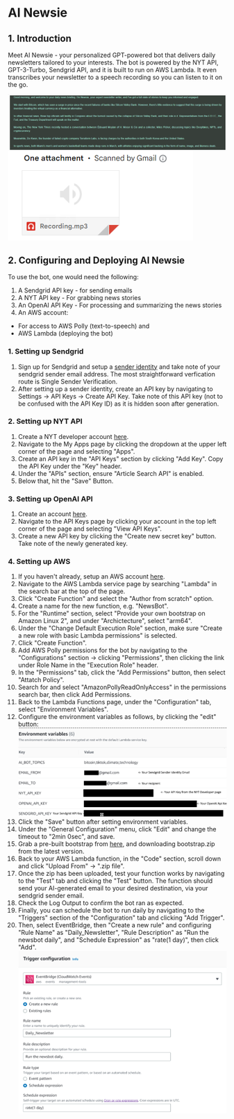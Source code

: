 # AI Newsie

## 1. Introduction
Meet AI Newsie - your personalized GPT-powered bot that delivers daily newsletters tailored to your interests.
The bot is powered by the NYT API, GPT-3-Turbo, Sendgrid API, and it is built to run on AWS Lambda. It even transcribes your newsletter to a speech recording so you can listen to it on the go.

![Newsletter Part Screenshot](/img/newsletter_body_snip.png)
![Recording Screenshot](/img/recording_snip.png)

## 2. Configuring and Deploying AI Newsie
To use the bot, one would need the following:

1. A Sendgrid API key - for sending emails
2. A NYT API key - For grabbing news stories
3. An OpenAI API Key - For processing and summarizing the news stories
4. An AWS account: 
- For access to AWS Polly (text-to-speech) and 
- AWS Lambda (deploying the bot)

### 1. Setting up Sendgrid
1. Sign up for Sendgrid and setup a [sender identity](https://docs.sendgrid.com/ui/sending-email/sender-verification) and take note of your sendgrid sender email address. The most straightforward verfication route is Single Sender Verification.
2. After setting up a sender identity, create an API key by navigating to Settings -> API Keys -> Create API Key. Take note of this API key (not to be confused with the API Key ID) as it is hidden soon after generation.

### 2. Setting up NYT API
1. Create a NYT developer account [here](https://developer.nytimes.com/).
2. Navigate to the My Apps page by clicking the dropdown at the upper left corner of the page and selecting "Apps".
3. Create an API key in the "API Keys" section by clicking "Add Key". Copy the API Key under the "Key" header.
4. Under the "APIs" section, ensure "Article Search API" is enabled.
5. Below that, hit the "Save" Button.

### 3. Setting up OpenAI API
1. Create an account [here](https://platform.openai.com/).
2. Navigate to the API Keys page by clicking your account in the top left corner of the page and selecting "View API Keys".
3. Create a new API key by clicking the "Create new secret key" button. Take note of the newly generated key.

### 4. Setting up AWS
1. If you haven't already, setup an AWS account [here](https://aws.amazon.com/).
2. Navigate to the AWS Lambda service page by searching "Lambda" in the search bar at the top of the page.
3. Click "Create Function" and select the "Author from scratch" option.
4. Create a name for the new function, e.g. "NewsBot".
5. For the "Runtime" section, select "Provide your own bootstrap on Amazon Linux 2", and under "Archictecture", select "arm64".
6. Under the "Change Default Execution Role" section, make sure "Create a new role with basic Lambda permissions" is selected.
7. Click "Create Function".
8. Add AWS Polly permissions for the bot by navigating to the "Configurations" section -> clicking "Permissions", then clicking the link under Role Name in the "Execution Role" header.
9. In the "Permissions" tab, click the "Add Permissions" button, then select "Attatch Policy".
10. Search for and select "AmazonPollyReadOnlyAccess" in the permissions search bar, then click Add Permissions.
11. Back to the Lambda Functions page, under the "Configuration" tab, select "Environment Variables".
12. Configure the environment variables as follows, by clicking the "edit" button:
![AWS Lambda Function Environment Variables](/img/env_vars.png)
13. Click the "Save" button after setting environment variables.
14. Under the "General Configuration" menu, click "Edit" and change the timeout to "2min 0sec", and save.
15. Grab a pre-built bootstrap from [here](https://github.com/jahwi/ai_newsie/releases), and downloading bootstrap.zip from the latest version.
16. Back to your AWS Lambda function, in the "Code" section, scroll down and click "Upload From" -> ".zip file".
17. Once the zip has been uploaded, test your function works by navigating to the "Test" tab and clicking the "Test" button. The function should send your AI-generated email to your desired destination, via your sendgrid sender email.
18. Check the Log Output to confirm the bot ran as expected.
19. Finally, you can schedule the bot to run daily by navigating to the "Triggers" section of the "Configuration" tab and clicking "Add Trigger".
20. Then, select EventBridge, then "Create a new rule" and configuring "Rule Name" as "Daily_Newsletter", "Rule Description" as "Run the newsbot daily", and "Schedule Expression" as "rate(1 day)", then click "Add".
![Seting a trigger](/img/trigger.png)
